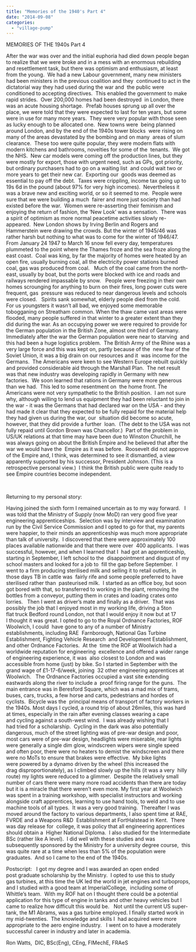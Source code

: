 ```yaml
---
title: "Memories of the 1940's Part 4"
date: "2014-09-08"
categories: 
  - "village-pump"
---
```


MEMORIES OF THE 1940s Part 4

After the war was over and the initial euphoria had died down people began to realize that we were broke and in a mess with an enormous rebuilding and resettlement task, but there was optimism and enthusiasm, at least from the young.  We had a new Labour government, many new ministers had been ministers in the previous coalition and they  continued to act in the dictatorial way they had used during the war and  the public were conditioned to accepting directives.  This enabled the government to make rapid strides.  Over 200,000 homes had been destroyed  in London, there was an acute housing shortage.  Prefab houses sprung up all over the place, we were told that they were expected to last for ten years, but some were in use for many more years.  They were very popular with those seen as lucky enough to be allocated one.  New towns were  being planned around London, and by the end of the 1940s tower blocks  were rising on many of the areas devastated by the bombing and on many  areas of slum clearance.  These too were quite popular, they were modern flats with modern kitchens and bathrooms, novelties for some of the  tenants.  We got the NHS.  New car models were coming off the production lines, but they were mostly for export, those with urgent need, such as GPs, got priority, but ordinary purchasers had to go on a waiting list  and could wait two or more years to get their new car.  Exporting our  goods was deemed as essential to pay off the debt.  Taxes were crippling, income tax going up to 19s 6d in the pound (about 97% for very high incomes).  Nevertheless it was a brave new and exciting world, or so it seemed to me.  People were sure that we were building a much  fairer and more just society than had existed before the war.  Women were re-asserting their feminism and enjoying the return of fashion, the ‘New Look’ was a sensation.  There was a spirit of optimism as more normal peacetime activities slowly re-appeared.  New London shows by Irving Berlin and Rogers and Hammerstein were drawing the crowds. But the winter of 1945/46 was rather harsh but nothing to what was to come for the winter of 1946/47.  From January 24 1947 to March 16 snow fell every day, temperatures plummeted to the point where the Thames froze and the sea froze along the east coast.  Coal was king, by far the majority of homes were heated by an open fire, usually burning coal, all the electricity power stations burned coal, gas was produced from coal.   Much of the coal came from the north-east, usually by boat, but the ports were blocked with ice and roads and railways rendered impassable by snow.   People were freezing in their own homes scrounging for anything to burn on their fires, long power cuts were frequent, gas  pressure was reduced to near dangerous levels and schools were closed.   Spirits sank somewhat, elderly people died from the cold.  For us youngsters it wasn’t all bad, we enjoyed some memorable tobogganing on Streatham common. When the thaw came vast areas were flooded, many people suffered in that winter to a greater extent than they did during the war. As an occupying power we were required to provide for the German population in the British Zone, almost one third of Germany.   Immediately after the war the German population were near to starving  and this had been a huge logistics problem.  The British Army of the Rhine was a very large force and this was kept on, partly because of the  new fear of the Soviet Union, it was a big drain on our resources and it  was income for the Germans.  The Americans were keen to see Western Europe rebuilt quickly and provided considerable aid through the Marshall Plan.  The net result was that new industry was developing rapidly in Germany with new factories.  We soon learned that rations in Germany were more generous than we had.  This led to some resentment on  the home front. The Americans were not very sympathetic to the British position.  I am not sure why, although willing to lend us equipment they had been reluctant to join in the war - it was the Germans that had declared war on the USA - and they had made it clear that they expected to be fully repaid for the material help they had given us during the war, our  situation did become so acute, however, that they did provide a further  loan.  (The debt to the USA was not fully repaid until Gordon Brown was Chancellor.)  Part of the problem in US/UK relations at that time may have been due to Winston Churchill, he was always going on about the British Empire and he believed that after the war we would have the  Empire as it was before.  Roosevelt did not approve of the Empire and, I think, was determined to see it dismantled, a view apparently supported by his successor, President Johnson. (This is a retrospective personal view.)  I think the British public were quite ready to see Empire countries become independent.

 

Returning to my personal story:

Having joined the sixth form I remained uncertain as to my way forward.   I was told that the Ministry of Supply (now MoD) ran very good five year engineering apprenticeships.  Selection was by interview and examination run by the Civil Service Commission and I opted to go for that, my parents were happier, to their minds an apprenticeship was much more appropriate than talk of university.  I discovered that there were approximately 100 places available nationwide and that there were over  400 applicants.  I was successful, however, and when I learned that I  had got an apprenticeship, starting in September, I left school to the  disappointment and disgust of my school masters and looked for a job to  fill the gap before September.  I went to a firm producing sterilised milk and selling it to retail outlets, in those days TB in cattle was  fairly rife and some people preferred to have sterilised rather than  pasteurised milk.  I started as an office boy, but soon got bored with that, so transferred to working in the plant, removing the bottles from a conveyor, putting them in crates and loading crates onto lorries.   Then I went as driver’s mate and finally as a driver.  That was possibly the job that I enjoyed most in my working life, driving a 5ton flat truck Bedford round London, not that I would enjoy it now but at 17 I thought it was great. I opted to go to the Royal Ordnance Factories, ROF Woolwich, I could  have gone to any of a number of Ministry establishments, including RAE  Farnborough, National Gas Turbine Establishment, Fighting Vehicle Research  and Development Establishment,  and other Ordnance Factories.  At the  time the ROF at Woolwich had a worldwide reputation for engineering  excellence and offered a wider range of engineering experience, it was  also closest to London and was accessible from home (just) by bike. So I started in September with the grand wage of £1-17-6/week, joining  32 other engineering apprentices at Woolwich.   The Ordnance Factories occupied a vast site extending eastwards along the river to include a  proof firing range for the guns.  The main entrance was in Beresford Square, which was a mad mix of trams, buses, cars, trucks, a few horse and carts, pedestrians and hordes of cyclists.  Bicycle was the  principal means of transport of factory workers in the 1940s. Most days I cycled, a round trip of about 26miles, this was hard at times, especially in the rain after evening classes wearing a cape and cycling against a south-west wind.  I was already wishing that I had tried for a scholarship.  Cycling in the dark was also potentially  dangerous, much of the street lighting was of pre-war design and poor,  most cars were of pre-war design, headlights were miserable, rear lights  were generally a single dim glow, windscreen wipers were single speed  and often poor, there were no heaters to demist the windscreen and there  were no MoTs to ensure that brakes were effective.  My bike lights were powered by a dynamo driven by the wheel (this increased the drag disproportionately), as I climbed slowly up the hills (it was a very  hilly route) my lights were reduced to a glimmer.  Despite the relatively small number of cars there were many more road accidents than there are today but it is a miracle that there weren’t even more. My first year at Woolwich was spent in a training workshop, with specialist instructors and working alongside craft apprentices, learning to use hand tools, to weld and to use machine tools of all types.  It was a very good training.  Thereafter I was moved around the factory to various departments, I also spent time at RAE, FVRDE and a Weapons R&D  Establishment at FortHalstead in Kent.  There was day release for  college, it was policy that all engineering apprentices should obtain a  Higher National Diploma.  I also studied for the Intermediate BSc (rather like A level).  I did well with these studies and was  subsequently sponsored by the Ministry for a university degree course,  this was quite rare at a time when less than 5% of the population were  graduates.  And so I came to the end of the 1940s.

Postscript:   I got my degree and I was awarded an open ended post graduate scholarship by the Ministry.  I opted to use this to study gas turbines, at this time the UK led the world in jet engines and turboprops, and I studied with a good team at ImperialCollege,  including some of Whittle’s team.  With my ROF hat on I thought there could be a potential application for this type of engine in tanks and other heavy vehicles but I came to realize how difficult this would be.   Not until the current US super-tank, the M1 Abrams, was a gas turbine employed. I finally started work in my mid-twenties.  The knowledge and skills I  had acquired were more appropriate to the aero engine industry.   I went on to have a moderately successful career in industry and later in academia.

Ron Watts,  DIC, BSc(Eng), CEng, FIMechE, FRAeS

